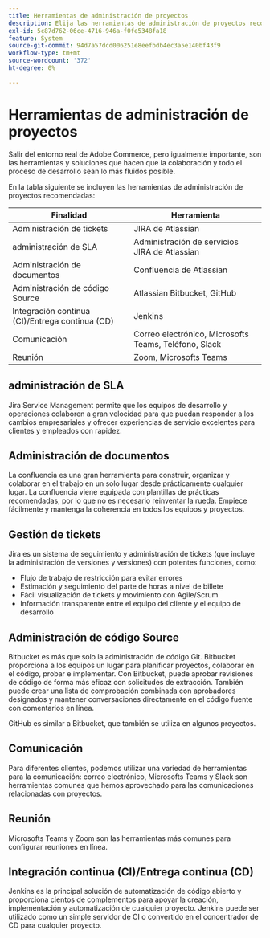 ```yaml
---
title: Herramientas de administración de proyectos
description: Elija las herramientas de administración de proyectos recomendadas para la implementación de Adobe Commerce.
exl-id: 5c87d762-06ce-4716-946a-f0fe5348fa18
feature: System
source-git-commit: 94d7a57dcd006251e8eefbdb4ec3a5e140bf43f9
workflow-type: tm+mt
source-wordcount: '372'
ht-degree: 0%

---
```


# Herramientas de administración de proyectos

Salir del entorno real de Adobe Commerce, pero igualmente importante, son las herramientas y soluciones que hacen que la colaboración y todo el proceso de desarrollo sean lo más fluidos posible.

En la tabla siguiente se incluyen las herramientas de administración de proyectos recomendadas:

| Finalidad | Herramienta |
|------------------------------------------------------|--------------------------------------|
| Administración de tickets | JIRA de Atlassian |
| administración de SLA | Administración de servicios JIRA de Atlassian |
| Administración de documentos | Confluencia de Atlassian |
| Administración de código Source | Atlassian Bitbucket, GitHub |
| Integración continua (CI)/Entrega continua (CD) | Jenkins |
| Comunicación | Correo electrónico, Microsofts Teams, Teléfono, Slack |
| Reunión | Zoom, Microsofts Teams |

## administración de SLA

Jira Service Management permite que los equipos de desarrollo y operaciones colaboren a gran velocidad para que puedan responder a los cambios empresariales y ofrecer experiencias de servicio excelentes para clientes y empleados con rapidez.

## Administración de documentos

La confluencia es una gran herramienta para construir, organizar y colaborar en el trabajo en un solo lugar desde prácticamente cualquier lugar. La confluencia viene equipada con plantillas de prácticas recomendadas, por lo que no es necesario reinventar la rueda. Empiece fácilmente y mantenga la coherencia en todos los equipos y proyectos.

## Gestión de tickets

Jira es un sistema de seguimiento y administración de tickets (que incluye la administración de versiones y versiones) con potentes funciones, como:

- Flujo de trabajo de restricción para evitar errores
- Estimación y seguimiento del parte de horas a nivel de billete
- Fácil visualización de tickets y movimiento con Agile/Scrum
- Información transparente entre el equipo del cliente y el equipo de desarrollo

## Administración de código Source

Bitbucket es más que solo la administración de código Git. Bitbucket proporciona a los equipos un lugar para planificar proyectos, colaborar en el código, probar e implementar. Con Bitbucket, puede aprobar revisiones de código de forma más eficaz con solicitudes de extracción. También puede crear una lista de comprobación combinada con aprobadores designados y mantener conversaciones directamente en el código fuente con comentarios en línea.

GitHub es similar a Bitbucket, que también se utiliza en algunos proyectos.

## Comunicación

Para diferentes clientes, podemos utilizar una variedad de herramientas para la comunicación: correo electrónico, Microsofts Teams y Slack son herramientas comunes que hemos aprovechado para las comunicaciones relacionadas con proyectos.

## Reunión

Microsofts Teams y Zoom son las herramientas más comunes para configurar reuniones en línea.

## Integración continua (CI)/Entrega continua (CD)

Jenkins es la principal solución de automatización de código abierto y proporciona cientos de complementos para apoyar la creación, implementación y automatización de cualquier proyecto. Jenkins puede ser utilizado como un simple servidor de CI o convertido en el concentrador de CD para cualquier proyecto.
